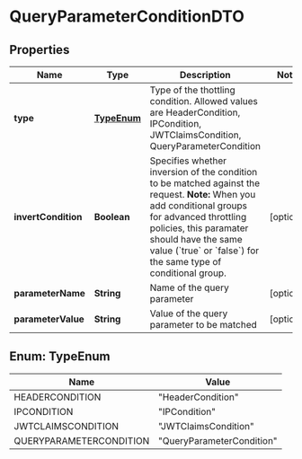 
# QueryParameterConditionDTO

## Properties
Name | Type | Description | Notes
------------ | ------------- | ------------- | -------------
**type** | [**TypeEnum**](#TypeEnum) | Type of the thottling condition. Allowed values are HeaderCondition, IPCondition, JWTClaimsCondition, QueryParameterCondition  | 
**invertCondition** | **Boolean** | Specifies whether inversion of the condition to be matched against the request.  **Note:** When you add conditional groups for advanced throttling policies, this paramater should have the same value (&#x60;true&#x60; or &#x60;false&#x60;) for the same type of conditional group.  |  [optional]
**parameterName** | **String** | Name of the query parameter |  [optional]
**parameterValue** | **String** | Value of the query parameter to be matched |  [optional]


<a name="TypeEnum"></a>
## Enum: TypeEnum
Name | Value
---- | -----
HEADERCONDITION | &quot;HeaderCondition&quot;
IPCONDITION | &quot;IPCondition&quot;
JWTCLAIMSCONDITION | &quot;JWTClaimsCondition&quot;
QUERYPARAMETERCONDITION | &quot;QueryParameterCondition&quot;



